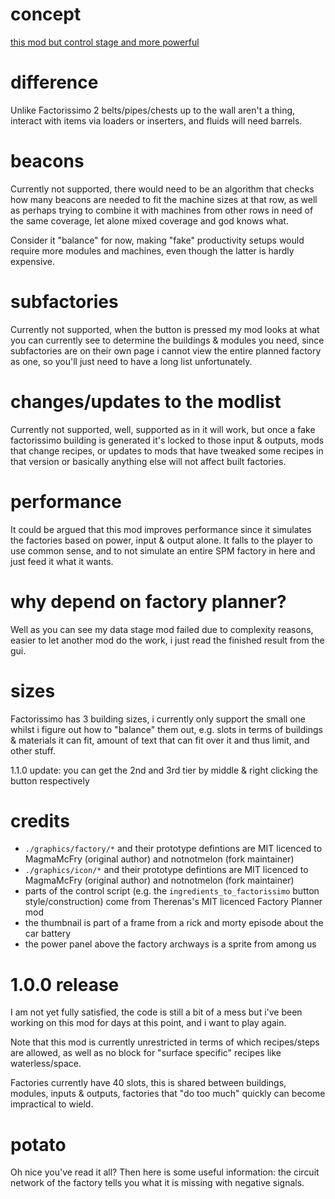 # concept

[this mod but control stage and more powerful](https://github.com/Quezler/glutenfree/tree/main/mods/se-catalogues-can-be-crafted-from-their-breakdown)

# difference

Unlike Factorissimo 2 belts/pipes/chests up to the wall aren't a thing, interact with items via loaders or inserters, and fluids will need barrels.

# beacons

Currently not supported, there would need to be an algorithm that checks how many beacons are needed to fit the machine sizes at that row,
as well as perhaps trying to combine it with machines from other rows in need of the same coverage, let alone mixed coverage and god knows what.

Consider it "balance" for now, making "fake" productivity setups would require more modules and machines, even though the latter is hardly expensive.

# subfactories

Currently not supported, when the button is pressed my mod looks at what you can currently see to determine the buildings & modules you need,
since subfactories are on their own page i cannot view the entire planned factory as one, so you'll just need to have a long list unfortunately.

# changes/updates to the modlist

Currently not supported, well, supported as in it will work, but once a fake factorissimo building is generated it's locked to those input & outputs,
mods that change recipes, or updates to mods that have tweaked some recipes in that version or basically anything else will not affect built factories.

# performance

It could be argued that this mod improves performance since it simulates the factories based on power, input & output alone.
It falls to the player to use common sense, and to not simulate an entire SPM factory in here and just feed it what it wants.

# why depend on factory planner?

Well as you can see my data stage mod failed due to complexity reasons, easier to let another mod do the work, i just read the finished result from the gui.

# sizes

Factorissimo has 3 building sizes, i currently only support the small one whilst i figure out how to "balance" them out,
e.g. slots in terms of buildings & materials it can fit, amount of text that can fit over it and thus limit, and other stuff.

1.1.0 update: you can get the 2nd and 3rd tier by middle & right clicking the button respectively 

# credits

- `./graphics/factory/*` and their prototype defintions are MIT licenced to MagmaMcFry (original author) and notnotmelon (fork maintainer)
- `./graphics/icon/*` and their prototype defintions are MIT licenced to MagmaMcFry (original author) and notnotmelon (fork maintainer)
- parts of the control script (e.g. the `ingredients_to_factorissimo` button style/construction) come from Therenas's MIT licenced Factory Planner mod
- the thumbnail is part of a frame from a rick and morty episode about the car battery
- the power panel above the factory archways is a sprite from among us

# 1.0.0 release

I am not yet fully satisfied, the code is still a bit of a mess but i've been working on this mod for days at this point, and i want to play again.

Note that this mod is currently unrestricted in terms of which recipes/steps are allowed, as well as no block for "surface specific" recipes like waterless/space.

Factories currently have 40 slots, this is shared between buildings, modules, inputs & outputs, factories that "do too much" quickly can become impractical to wield.

# potato

Oh nice you've read it all? Then here is some useful information: the circuit network of the factory tells you what it is missing with negative signals.
